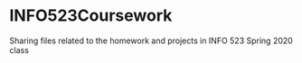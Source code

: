 # INFO523Coursework
Sharing files related to the homework and projects in INFO 523 Spring 2020 class
